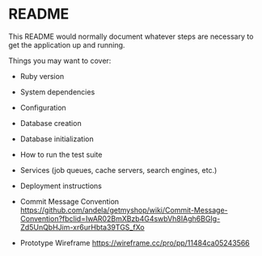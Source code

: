 # README

This README would normally document whatever steps are necessary to get the
application up and running.

Things you may want to cover:

* Ruby version

* System dependencies

* Configuration

* Database creation

* Database initialization

* How to run the test suite

* Services (job queues, cache servers, search engines, etc.)

* Deployment instructions


* Commit Message Convention
https://github.com/andela/getmyshop/wiki/Commit-Message-Convention?fbclid=IwAR02BmXBzb4G4swbVh8IAgh6BGIg-Zd5UnQbHJim-xr6urHbta39TGS_fXo

* Prototype Wireframe https://wireframe.cc/pro/pp/11484ca05243566